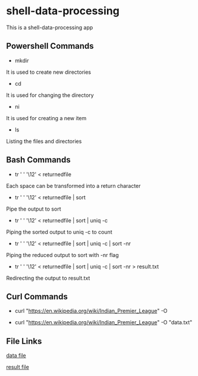 # shell-data-processing
This is a shell-data-processing app

## Powershell Commands

- mkdir

It is used to create new directories

- cd

It is used for changing the directory

- ni

It is used for creating a new item

- ls

Listing the files and directories

## Bash Commands

- tr ' ' '\12' < returnedfile

Each space can be transformed into a return character

- tr ' ' '\12' < returnedfile | sort

Pipe the output to sort

- tr ' ' '\12' < returnedfile | sort | uniq -c

Piping the sorted output to uniq -c to count

- tr ' ' '\12' < returnedfile | sort | uniq -c | sort -nr

Piping the reduced output to sort with -nr flag

- tr ' ' '\12' < returnedfile | sort | uniq -c | sort -nr > result.txt

Redirecting the output to result.txt

## Curl Commands

- curl "https://en.wikipedia.org/wiki/Indian_Premier_League" -O

- curl "https://en.wikipedia.org/wiki/Indian_Premier_League" -O "data.txt"

## File Links

[data file](data.txt)

[result file](result.txt)

